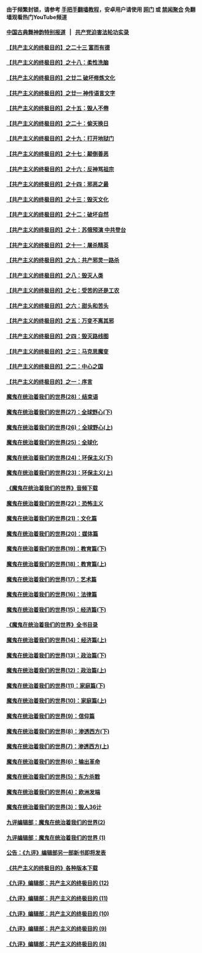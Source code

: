 #### 由于频繁封锁，请参考 [手把手翻墙教程](https://github.com/gfw-breaker/guides/wiki/)，安卓用户请使用 [网门](https://github.com/gfw-breaker/bn-android/blob/master/ogate.md?t=05290636) 或 [禁闻聚合](https://github.com/gfw-breaker/bn-android) 免翻墙观看热门YouTube频道 

#### [中国古典舞神韵特别报道](https://github.com/gfw-breaker/mh-news/blob/master/shenyun.md?t=05290636) &nbsp;&nbsp;|&nbsp;&nbsp; [共产党迫害法轮功实录](https://github.com/gfw-breaker/mh-news/blob/master/README.md?t=05290636)  

#### [【共产主义的终极目的】之二十三 富而有德](../pages/nsc422/n11283598.md?t=05290636) 

#### [【共产主义的终极目的】之十八：柔性洗脑](../pages/nsc422/n11199994.md?t=05290636) 

#### [【共产主义的终极目的】之廿二 破坏修炼文化](../pages/nsc422/n11245728.md?t=05290636) 

#### [【共产主义的终极目的】之廿一 神传语言文字](../pages/nsc422/n11263265.md?t=05290636) 

#### [【共产主义的终极目的】之十五：毁人不倦](../pages/nsc422/n11166792.md?t=05290636) 

#### [【共产主义的终极目的】之二十：偷天换日](../pages/nsc422/n11238846.md?t=05290636) 

#### [【共产主义的终极目的】之十九：打开地狱门](../pages/nsc422/n11206376.md?t=05290636) 

#### [【共产主义的终极目的】之十七：颠倒善恶](../pages/nsc422/n11179782.md?t=05290636) 

#### [【共产主义的终极目的】之十六：反神骂祖宗](../pages/nsc422/n11166798.md?t=05290636) 

#### [【共产主义的终极目的】之十四：邪恶之最](../pages/nsc422/n11150249.md?t=05290636) 

#### [【共产主义的终极目的】之十三：毁灭文化](../pages/nsc422/n11135227.md?t=05290636) 

#### [【共产主义的终极目的】之十二：破坏自然](../pages/nsc422/n11135214.md?t=05290636) 

#### [【共产主义的终极目的】之十：苏俄预演 中共登台](../pages/nsc422/n11118424.md?t=05290636) 

#### [【共产主义的终极目的】之十一：屠杀精英](../pages/nsc422/n11118442.md?t=05290636) 

#### [【共产主义的终极目的】之九：共产邪灵一路杀](../pages/nsc422/n11114139.md?t=05290636) 

#### [【共产主义的终极目的】之八：毁灭人类](../pages/nsc422/n11108503.md?t=05290636) 

#### [【共产主义的终极目的】之七：受苦的还是工农](../pages/nsc422/n11101809.md?t=05290636) 

#### [【共产主义的终极目的】之六：甜头和苦头](../pages/nsc422/n11096971.md?t=05290636) 

#### [【共产主义的终极目的】之五：万变不离其邪](../pages/nsc422/n11091285.md?t=05290636) 

#### [【共产主义的终极目的】之四：毁灭路线图](../pages/nsc422/n11086284.md?t=05290636) 

#### [【共产主义的终极目的】之三：马克思魔变](../pages/nsc422/n11061941.md?t=05290636) 

#### [【共产主义的终极目的】之二：中心之国](../pages/nsc422/n11047728.md?t=05290636) 

#### [【共产主义的终极目的】之一：序言](../pages/nsc422/n11086077.md?t=05290636) 

#### [魔鬼在统治着我们的世界(28)：结束语](../pages/nsc422/n10936246.md?t=05290636) 

#### [魔鬼在统治着我们的世界(27)：全球野心(下)](../pages/nsc422/n10928319.md?t=05290636) 

#### [魔鬼在统治着我们的世界(26)：全球野心(上)](../pages/nsc422/n10900318.md?t=05290636) 

#### [魔鬼在统治着我们的世界(25)：全球化](../pages/nsc422/n10788205.md?t=05290636) 

#### [魔鬼在统治着我们的世界(24)：环保主义(下)](../pages/nsc422/n10695307.md?t=05290636) 

#### [魔鬼在统治着我们的世界(23)：环保主义(上)](../pages/nsc422/n10688613.md?t=05290636) 

#### [《魔鬼在统治着我们的世界》音频下载](../pages/nsc422/n10635553.md?t=05290636) 

#### [魔鬼在统治着我们的世界(22)：恐怖主义](../pages/nsc422/n10614727.md?t=05290636) 

#### [魔鬼在统治着我们的世界(21)：文化篇](../pages/nsc422/n10597706.md?t=05290636) 

#### [魔鬼在统治着我们的世界(20)：媒体篇](../pages/nsc422/n10586579.md?t=05290636) 

#### [魔鬼在统治着我们的世界(19)：教育篇(下)](../pages/nsc422/n10564808.md?t=05290636) 

#### [魔鬼在统治着我们的世界(18)：教育篇(上)](../pages/nsc422/n10526970.md?t=05290636) 

#### [魔鬼在统治着我们的世界(17)：艺术篇](../pages/nsc422/n10499093.md?t=05290636) 

#### [魔鬼在统治着我们的世界(16)：法律篇](../pages/nsc422/n10485969.md?t=05290636) 

#### [魔鬼在统治着我们的世界(15)：经济篇(下)](../pages/nsc422/n10469975.md?t=05290636) 

#### [《魔鬼在统治着我们的世界》全书目录](../pages/nsc422/n10464261.md?t=05290636) 

#### [魔鬼在统治着我们的世界(14)：经济篇(上)](../pages/nsc422/n10457370.md?t=05290636) 

#### [魔鬼在统治着我们的世界(13)：政治篇(下)](../pages/nsc422/n10448270.md?t=05290636) 

#### [魔鬼在统治着我们的世界(12)：政治篇(上)](../pages/nsc422/n10444576.md?t=05290636) 

#### [魔鬼在统治着我们的世界(11)：家庭篇(下)](../pages/nsc422/n10440961.md?t=05290636) 

#### [魔鬼在统治着我们的世界(10)：家庭篇(上)](../pages/nsc422/n10435448.md?t=05290636) 

#### [魔鬼在统治着我们的世界(9)：信仰篇](../pages/nsc422/n10432159.md?t=05290636) 

#### [魔鬼在统治着我们的世界(8)：渗透西方(下)](../pages/nsc422/n10429603.md?t=05290636) 

#### [魔鬼在统治着我们的世界(7)：渗透西方(上)](../pages/nsc422/n10426013.md?t=05290636) 

#### [魔鬼在统治着我们的世界(6)：输出革命](../pages/nsc422/n10421536.md?t=05290636) 

#### [魔鬼在统治着我们的世界(5)：东方杀戮](../pages/nsc422/n10417707.md?t=05290636) 

#### [魔鬼在统治着我们的世界(4)：欧洲发端](../pages/nsc422/n10414890.md?t=05290636) 

#### [魔鬼在统治着我们的世界(3)：毁人36计](../pages/nsc422/n10411583.md?t=05290636) 

#### [九评编辑部：魔鬼在统治着我们的世界(2)](../pages/nsc422/n10410036.md?t=05290636) 

#### [九评编辑部：魔鬼在统治着我们的世界 (1)](../pages/nsc422/n10406825.md?t=05290636) 

#### [公告：《九评》编辑部另一部新书即将发表](../pages/nsc422/n10405104.md?t=05290636) 

#### [《共产主义的终极目的》各种版本下载](../pages/nsc422/n10022138.md?t=05290636) 

#### [《九评》编辑部：共产主义的终极目的 (12)](../pages/nsc422/n9933272.md?t=05290636) 

#### [《九评》编辑部：共产主义的终极目的 (11)](../pages/nsc422/n9924973.md?t=05290636) 

#### [《九评》编辑部：共产主义的终极目的 (10)](../pages/nsc422/n9920883.md?t=05290636) 

#### [《九评》编辑部：共产主义的终极目的 (9)](../pages/nsc422/n9916363.md?t=05290636) 

#### [《九评》编辑部：共产主义的终极目的 (8)](../pages/nsc422/n9912488.md?t=05290636) 

